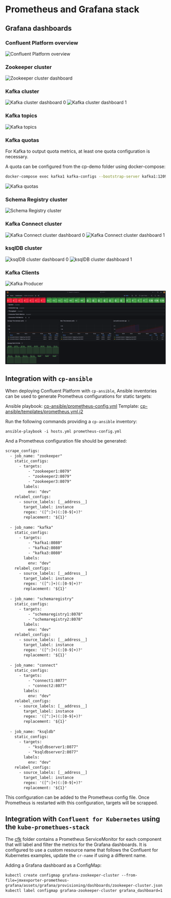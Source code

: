 # Prometheus and Grafana stack

## Grafana dashboards

### Confluent Platform overview

![Confluent Platform overview](img/confluent-platform-overview.png)

### Zookeeper cluster

![Zookeeper cluster dashboard](img/zookeeper-cluster.png)

### Kafka cluster

![Kafka cluster dashboard 0](img/kafka-cluster-0.png)
![Kafka cluster dashboard 1](img/kafka-cluster-1.png)

### Kafka topics

![Kafka topics](img/kafka-topics.png)

### Kafka quotas
For Kafka to output quota metrics, at least one quota configuration is necessary.

A quota can be configured from the cp-demo folder using docker-compose:
```bash
docker-compose exec kafka1 kafka-configs --bootstrap-server kafka1:12091 --alter --add-config 'producer_byte_rate=10000,consumer_byte_rate=30000,request_percentage=0.2' --entity-type users --entity-name unknown --entity-type clients --entity-name unknown
```

![Kafka quotas](img/kafka-quotas.png)

### Schema Registry cluster

![Schema Registry cluster](img/schema-registry-cluster.png)

### Kafka Connect cluster

![Kafka Connect cluster dashboard 0](img/kafka-connect-cluster-0.png)
![Kafka Connect cluster dashboard 1](img/kafka-connect-cluster-1.png)

### ksqlDB cluster

![ksqlDB cluster dashboard 0](img/ksqldb-cluster-0.png)
![ksqlDB cluster dashboard 1](img/ksqldb-cluster-1.png)

### Kafka Clients

![Kafka Producer](img/kafka-producer.png)

![Kafka Consumer](img/kafka-consumer.png)

## Integration with `cp-ansible`

When deploying Confluent Platform with `cp-ansible`, Ansible inventories can be used to generate Prometheus configurations for static targets:

Ansible playbook: [cp-ansible/prometheus-config.yml](./cp-ansible/prometheus-config.yml)
Template: [cp-ansible/templates/prometheus.yml.j2](./cp-ansible/templates/prometheus.yml.j2)

Run the following commands providing a `cp-ansible` inventory:

```
ansible-playbook -i hosts.yml prometheus-config.yml
```

And a Prometheus configuration file should be generated:

```
scrape_configs:
  - job_name: "zookeeper"
    static_configs:
      - targets:
          - "zookeeper1:8079"
          - "zookeeper2:8079"
          - "zookeeper3:8079"
        labels:
          env: "dev"
    relabel_configs:
      - source_labels: [__address__]
        target_label: instance
        regex: '([^:]+)(:[0-9]+)?'
        replacement: '${1}'

  - job_name: "kafka"
    static_configs:
      - targets:
          - "kafka1:8080"
          - "kafka2:8080"
          - "kafka3:8080"
        labels:
          env: "dev"
    relabel_configs:
      - source_labels: [__address__]
        target_label: instance
        regex: '([^:]+)(:[0-9]+)?'
        replacement: '${1}'

  - job_name: "schemaregistry"
    static_configs:
      - targets:
          - "schemaregistry1:8078"
          - "schemaregistry2:8078"
        labels:
          env: "dev"
    relabel_configs:
      - source_labels: [__address__]
        target_label: instance
        regex: '([^:]+)(:[0-9]+)?'
        replacement: '${1}'

  - job_name: "connect"
    static_configs:
      - targets:
          - "connect1:8077"
          - "connect2:8077"
        labels:
          env: "dev"
    relabel_configs:
      - source_labels: [__address__]
        target_label: instance
        regex: '([^:]+)(:[0-9]+)?'
        replacement: '${1}'

  - job_name: "ksqldb"
    static_configs:
      - targets:
          - "ksqldbserver1:8077"
          - "ksqldbserver2:8077"
        labels:
          env: "dev"
    relabel_configs:
      - source_labels: [__address__]
        target_label: instance
        regex: '([^:]+)(:[0-9]+)?'
        replacement: '${1}'
```

This configuration can be added to the Prometheus config file.
Once Prometheus is restarted with this configuration, targets will be scrapped.

## Integration with `Confluent for Kubernetes` using the `kube-promethues-stack`

The [cfk](./cfk) folder contains a Prometheus ServiceMonitor for each component that will label and filter the metrics for the Grafana dashboards.  It is configured to use a custom resource name that follows the Confluent for Kubernetes examples, update the `cr-name` if using a different name.

Adding a Grafana dashboard as a ConfigMap:
```
kubectl create configmap grafana-zookeeper-cluster --from-file=jmxexporter-prometheus-grafana/assets/grafana/provisioning/dashboards/zookeeper-cluster.json
kubectl label configmap grafana-zookeeper-cluster grafana_dashboard=1
```